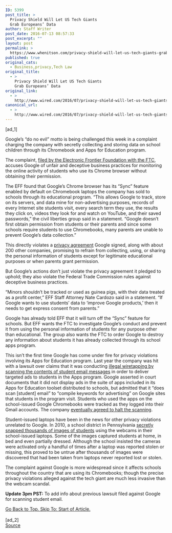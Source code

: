 ```yaml
---
ID: 5399
post_title: >
  Privacy Shield Will Let US Tech Giants
  Grab Europeans’ Data
author: Staff Writer
post_date: 2016-07-13 08:57:33
post_excerpt: ""
layout: post
permalink: >
  https://www.whenitson.com/privacy-shield-will-let-us-tech-giants-grab-europeans-data/
published: true
original_cats:
  - Business,privacy,Tech Law
original_title:
  - >
    Privacy Shield Will Let US Tech Giants
    Grab Europeans’ Data
original_link:
  - >
    http://www.wired.com/2016/07/privacy-shield-will-let-us-tech-giants-grab-europeans-data/
canonical_url:
  - >
    http://www.wired.com/2016/07/privacy-shield-will-let-us-tech-giants-grab-europeans-data/
---
```

 [ad_1]
<br><div id=""><p>Google’s “do no evil” motto is being challenged this week in a complaint charging the company with secretly collecting and storing data on school children through its Chromebook and Apps for Education program.</p>
<p>The complaint, <a href="https://www.eff.org/document/ftc-complaint-google-education">filed by the Electronic Frontier Foundation with the FTC</a>, accuses Google of unfair and deceptive business practices for monitoring the online activity of students who use its Chrome browser without obtaining their permission.</p>
<p>The EFF found that Google’s Chrome browser has its “Sync” feature enabled by default on Chromebook laptops the company has sold to schools through its educational program. “This allows Google to track, store on its servers, and data mine for non-advertising purposes, records of every Internet site students visit, every search term they use, the results they click on, videos they look for and watch on YouTube, and their saved passwords,” the civil liberties group said in a statement. “Google doesn’t first obtain permission from students or their parents and since some schools require students to use Chromebooks, many parents are unable to prevent Google’s data collection.”</p>
<p>This directly violates a <a href="http://studentprivacypledge.org">privacy agreement</a> Google signed, along with about 200 other companies, promising to refrain from collecting, using, or sharing the personal information of students except for legitimate educational purposes or when parents grant permission.</p>
<p>But Google’s actions don’t just violate the privacy agreement it pledged to uphold; they also violate the Federal Trade Commission rules against deceptive business practices.</p>
<p>“Minors shouldn’t be tracked or used as guinea pigs, with their data treated as a profit center,” EFF Staff Attorney Nate Cardozo said in a statement. “If Google wants to use students’ data to ‘improve Google products,’ then it needs to get express consent from parents.”</p>
<p>Google has already told EFF that it will turn off the “Sync” feature for schools. But EFF wants the FTC to investigate Google’s conduct and prevent it from using the personal information of students for any purpose other than educational. The group also wants the FTC to order Google to destroy any information about students it has already collected through its school apps program.</p>
<p>This isn’t the first time Google has come under fire for privacy violations involving its Apps for Education program. Last year the company was hit with a lawsuit over claims that it was conducting <a href="http://www.bloomberg.com/news/articles/2014-03-14/google-wants-e-mail-scanning-information-blocked">illegal wiretapping by scanning the contents of student email messages</a> in order to deliver targeted ads to students in the Apps program. Google asserted in court documents that it did not display ads in the suite of apps included in its Apps for Education toolset distributed to schools, but admitted that it “does scan [student] email” to “compile keywords for advertising” on Google sites that students in the program visit. Students who used the apps on the school-issued Google Chromebooks were tracked as they logged into their Gmail accounts. The company <a href="http://www.infodocket.com/2014/04/30/privacy-google-no-longer-mining-student-gmail-via-apps-for-education-official-statement/">eventually agreed to halt the scanning</a>.</p>
<p>Student-issued laptops have been in the news for other privacy violations unrelated to Google. In 2010, a school district in Pennsylvania <a href="http://www.wired.com/2010/04/webcamscanda/">secretly snapped thousands of images of students</a> using the webcams in their school-issued laptops. Some of the images captured students at home, in bed and even partially dressed. Although the school insisted the cameras were activated only a handful of times after a laptop was reported stolen or missing, this proved to be untrue after thousands of images were discovered that had been taken from laptops never reported lost or stolen.</p>
<p>The complaint against Google is more widespread since it affects schools throughout the country that are using its Chromebooks; though the precise privacy violations alleged against the tech giant are much less invasive than the webcam scandal.</p>
<p><strong>Update 3pm PST:</strong> To add info about previous lawsuit filed against Google for scanning student email.</p>
								<a class="visually-hidden skip-to-text-link focusable bg-white" href="#start-of-content">Go Back to Top. Skip To: Start of Article.</a>
							</div>
<br>[ad_2]
<br><a href="http://www.wired.com/2016/07/privacy-shield-will-let-us-tech-giants-grab-europeans-data/">Source </a>